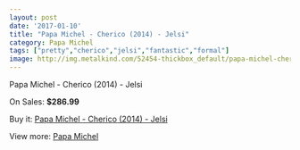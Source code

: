 ```yaml
---
layout: post
date: '2017-01-10'
title: "Papa Michel - Cherico (2014) - Jelsi"
category: Papa Michel
tags: ["pretty","cherico","jelsi","fantastic","formal"]
image: http://img.metalkind.com/52454-thickbox_default/papa-michel-cherico-2014-jelsi.jpg
---
```

Papa Michel - Cherico (2014) - Jelsi

On Sales: **$286.99**
<a href="https://www.metalkind.com/en/papa-michel/14554-papa-michel-cherico-2014-jelsi.html"><amp-img layout="responsive" width="600" height="600" src="//img.metalkind.com/52454-thickbox_default/papa-michel-cherico-2014-jelsi.jpg" alt="Papa Michel - Cherico (2014) - Jelsi 0" /></a>

Buy it: [Papa Michel - Cherico (2014) - Jelsi](https://www.metalkind.com/en/papa-michel/14554-papa-michel-cherico-2014-jelsi.html "Papa Michel - Cherico (2014) - Jelsi")

View more: [Papa Michel](https://www.metalkind.com/en/97-papa-michel "Papa Michel")